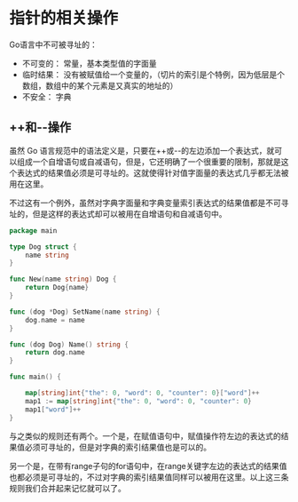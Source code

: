 # 指针的相关操作

Go语言中不可被寻址的：

- 不可变的： 常量，基本类型值的字面量
- 临时结果： 没有被赋值给一个变量的，（切片的索引是个特例，因为低层是个数组，数组中的某个元素是又真实的地址的）
- 不安全： 字典

## ++和--操作

虽然 Go 语言规范中的语法定义是，只要在++或--的左边添加一个表达式，就可以组成一个自增语句或自减语句，但是，它还明确了一个很重要的限制，那就是这个表达式的结果值必须是可寻址的。这就使得针对值字面量的表达式几乎都无法被用在这里。

不过这有一个例外，虽然对字典字面量和字典变量索引表达式的结果值都是不可寻址的，但是这样的表达式却可以被用在自增语句和自减语句中。

```go
package main

type Dog struct {
	name string
}

func New(name string) Dog {
	return Dog{name}
}

func (dog *Dog) SetName(name string) {
	dog.name = name
}

func (dog Dog) Name() string {
	return dog.name
}

func main() {

	map[string]int{"the": 0, "word": 0, "counter": 0}["word"]++
	map1 := map[string]int{"the": 0, "word": 0, "counter": 0}
	map1["word"]++
}

```
与之类似的规则还有两个。一个是，在赋值语句中，赋值操作符左边的表达式的结果值必须可寻址的，但是对字典的索引结果值也是可以的。

另一个是，在带有range子句的for语句中，在range关键字左边的表达式的结果值也都必须是可寻址的，不过对字典的索引结果值同样可以被用在这里。以上这三条规则我们合并起来记忆就可以了。









